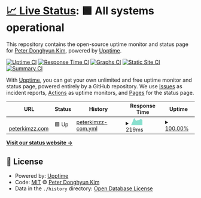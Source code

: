 # [📈 Live Status](https://upptime.peterkimzz.com): <!--live status--> **🟩 All systems operational**

This repository contains the open-source uptime monitor and status page for [Peter Donghyun Kim](peterkimzz.com), powered by [Upptime](https://github.com/upptime/upptime).

[![Uptime CI](https://github.com/peterkimzz/upptime/workflows/Uptime%20CI/badge.svg)](https://github.com/peterkimzz/upptime/actions?query=workflow%3A%22Uptime+CI%22)
[![Response Time CI](https://github.com/peterkimzz/upptime/workflows/Response%20Time%20CI/badge.svg)](https://github.com/peterkimzz/upptime/actions?query=workflow%3A%22Response+Time+CI%22)
[![Graphs CI](https://github.com/peterkimzz/upptime/workflows/Graphs%20CI/badge.svg)](https://github.com/peterkimzz/upptime/actions?query=workflow%3A%22Graphs+CI%22)
[![Static Site CI](https://github.com/peterkimzz/upptime/workflows/Static%20Site%20CI/badge.svg)](https://github.com/peterkimzz/upptime/actions?query=workflow%3A%22Static+Site+CI%22)
[![Summary CI](https://github.com/peterkimzz/upptime/workflows/Summary%20CI/badge.svg)](https://github.com/peterkimzz/upptime/actions?query=workflow%3A%22Summary+CI%22)

With [Upptime](https://upptime.js.org), you can get your own unlimited and free uptime monitor and status page, powered entirely by a GitHub repository. We use [Issues](https://github.com/peterkimzz/upptime/issues) as incident reports, [Actions](https://github.com/peterkimzz/upptime/actions) as uptime monitors, and [Pages](https://upptime.peterkimzz.com) for the status page.

<!--start: status pages-->
<!-- This summary is generated by Upptime (https://github.com/upptime/upptime) -->
<!-- Do not edit this manually, your changes will be overwritten -->
<!-- prettier-ignore -->
| URL | Status | History | Response Time | Uptime |
| --- | ------ | ------- | ------------- | ------ |
| <img alt="" src="https://icons.duckduckgo.com/ip3/peterkimzz.com.ico" height="13"> [peterkimzz.com](http://peterkimzz.com) | 🟩 Up | [peterkimzz-com.yml](https://github.com/peterkimzz/upptime/commits/HEAD/history/peterkimzz-com.yml) | <details><summary><img alt="Response time graph" src="./graphs/peterkimzz-com/response-time-week.png" height="20"> 219ms</summary><br><a href="https://upptime.peterkimzz.com/history/peterkimzz-com"><img alt="Response time 218" src="https://img.shields.io/endpoint?url=https%3A%2F%2Fraw.githubusercontent.com%2Fpeterkimzz%2Fupptime%2FHEAD%2Fapi%2Fpeterkimzz-com%2Fresponse-time.json"></a><br><a href="https://upptime.peterkimzz.com/history/peterkimzz-com"><img alt="24-hour response time 219" src="https://img.shields.io/endpoint?url=https%3A%2F%2Fraw.githubusercontent.com%2Fpeterkimzz%2Fupptime%2FHEAD%2Fapi%2Fpeterkimzz-com%2Fresponse-time-day.json"></a><br><a href="https://upptime.peterkimzz.com/history/peterkimzz-com"><img alt="7-day response time 219" src="https://img.shields.io/endpoint?url=https%3A%2F%2Fraw.githubusercontent.com%2Fpeterkimzz%2Fupptime%2FHEAD%2Fapi%2Fpeterkimzz-com%2Fresponse-time-week.json"></a><br><a href="https://upptime.peterkimzz.com/history/peterkimzz-com"><img alt="30-day response time 246" src="https://img.shields.io/endpoint?url=https%3A%2F%2Fraw.githubusercontent.com%2Fpeterkimzz%2Fupptime%2FHEAD%2Fapi%2Fpeterkimzz-com%2Fresponse-time-month.json"></a><br><a href="https://upptime.peterkimzz.com/history/peterkimzz-com"><img alt="1-year response time 224" src="https://img.shields.io/endpoint?url=https%3A%2F%2Fraw.githubusercontent.com%2Fpeterkimzz%2Fupptime%2FHEAD%2Fapi%2Fpeterkimzz-com%2Fresponse-time-year.json"></a></details> | <details><summary><a href="https://upptime.peterkimzz.com/history/peterkimzz-com">100.00%</a></summary><a href="https://upptime.peterkimzz.com/history/peterkimzz-com"><img alt="All-time uptime 99.99%" src="https://img.shields.io/endpoint?url=https%3A%2F%2Fraw.githubusercontent.com%2Fpeterkimzz%2Fupptime%2FHEAD%2Fapi%2Fpeterkimzz-com%2Fuptime.json"></a><br><a href="https://upptime.peterkimzz.com/history/peterkimzz-com"><img alt="24-hour uptime 100.00%" src="https://img.shields.io/endpoint?url=https%3A%2F%2Fraw.githubusercontent.com%2Fpeterkimzz%2Fupptime%2FHEAD%2Fapi%2Fpeterkimzz-com%2Fuptime-day.json"></a><br><a href="https://upptime.peterkimzz.com/history/peterkimzz-com"><img alt="7-day uptime 100.00%" src="https://img.shields.io/endpoint?url=https%3A%2F%2Fraw.githubusercontent.com%2Fpeterkimzz%2Fupptime%2FHEAD%2Fapi%2Fpeterkimzz-com%2Fuptime-week.json"></a><br><a href="https://upptime.peterkimzz.com/history/peterkimzz-com"><img alt="30-day uptime 99.94%" src="https://img.shields.io/endpoint?url=https%3A%2F%2Fraw.githubusercontent.com%2Fpeterkimzz%2Fupptime%2FHEAD%2Fapi%2Fpeterkimzz-com%2Fuptime-month.json"></a><br><a href="https://upptime.peterkimzz.com/history/peterkimzz-com"><img alt="1-year uptime 99.99%" src="https://img.shields.io/endpoint?url=https%3A%2F%2Fraw.githubusercontent.com%2Fpeterkimzz%2Fupptime%2FHEAD%2Fapi%2Fpeterkimzz-com%2Fuptime-year.json"></a></details>

<!--end: status pages-->

[**Visit our status website →**](https://upptime.peterkimzz.com)

## 📄 License

- Powered by: [Upptime](https://github.com/upptime/upptime)
- Code: [MIT](./LICENSE) © [Peter Donghyun Kim](peterkimzz.com)
- Data in the `./history` directory: [Open Database License](https://opendatacommons.org/licenses/odbl/1-0/)
